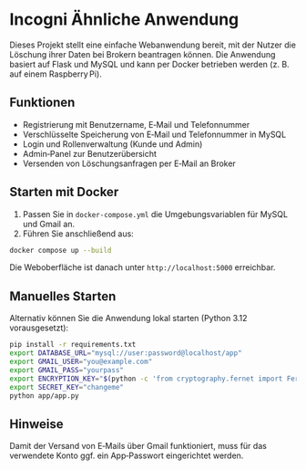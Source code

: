 # Incogni Ähnliche Anwendung

Dieses Projekt stellt eine einfache Webanwendung bereit, mit der Nutzer die Löschung ihrer Daten bei Brokern beantragen können. Die Anwendung basiert auf Flask und MySQL und kann per Docker betrieben werden (z. B. auf einem Raspberry Pi).

## Funktionen

* Registrierung mit Benutzername, E‑Mail und Telefonnummer
* Verschlüsselte Speicherung von E‑Mail und Telefonnummer in MySQL
* Login und Rollenverwaltung (Kunde und Admin)
* Admin‑Panel zur Benutzerübersicht
* Versenden von Löschungsanfragen per E‑Mail an Broker

## Starten mit Docker

1. Passen Sie in `docker-compose.yml` die Umgebungsvariablen für MySQL und Gmail an.
2. Führen Sie anschließend aus:

```bash
docker compose up --build
```

Die Weboberfläche ist danach unter `http://localhost:5000` erreichbar.

## Manuelles Starten

Alternativ können Sie die Anwendung lokal starten (Python 3.12 vorausgesetzt):

```bash
pip install -r requirements.txt
export DATABASE_URL="mysql://user:password@localhost/app"
export GMAIL_USER="you@example.com"
export GMAIL_PASS="yourpass"
export ENCRYPTION_KEY="$(python -c 'from cryptography.fernet import Fernet; print(Fernet.generate_key().decode())')"
export SECRET_KEY="changeme"
python app/app.py
```

## Hinweise

Damit der Versand von E‑Mails über Gmail funktioniert, muss für das verwendete Konto ggf. ein App‑Passwort eingerichtet werden.
